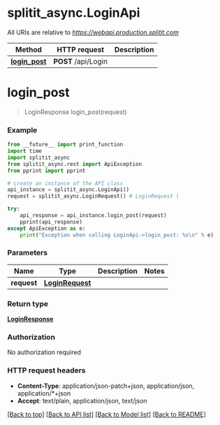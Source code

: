 # splitit_async.LoginApi

All URIs are relative to *https://webapi.production.splitit.com*

Method | HTTP request | Description
------------- | ------------- | -------------
[**login_post**](LoginApi.md#login_post) | **POST** /api/Login | 


# **login_post**
> LoginResponse login_post(request)



### Example
```python
from __future__ import print_function
import time
import splitit_async
from splitit_async.rest import ApiException
from pprint import pprint

# create an instance of the API class
api_instance = splitit_async.LoginApi()
request = splitit_async.LoginRequest() # LoginRequest | 

try:
    api_response = api_instance.login_post(request)
    pprint(api_response)
except ApiException as e:
    print("Exception when calling LoginApi->login_post: %s\n" % e)
```

### Parameters

Name | Type | Description  | Notes
------------- | ------------- | ------------- | -------------
 **request** | [**LoginRequest**](LoginRequest.md)|  | 

### Return type

[**LoginResponse**](LoginResponse.md)

### Authorization

No authorization required

### HTTP request headers

 - **Content-Type**: application/json-patch+json, application/json, application/*+json
 - **Accept**: text/plain, application/json, text/json

[[Back to top]](#) [[Back to API list]](../README.md#documentation-for-api-endpoints) [[Back to Model list]](../README.md#documentation-for-models) [[Back to README]](../README.md)

